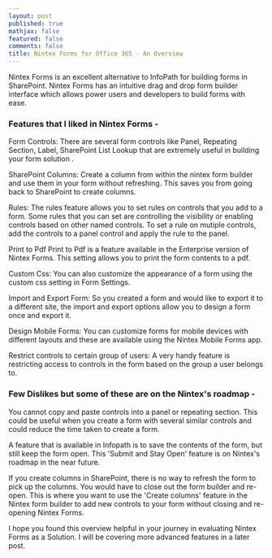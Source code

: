 ```yaml
---
layout: post
published: true
mathjax: false
featured: false
comments: false
title: Nintex Forms for Office 365 - An Overview
---
```

Nintex Forms is an excellent alternative to InfoPath for building forms in SharePoint. Nintex Forms has an intuitive drag and drop form builder interface which allows power users and developers to build forms with ease.

### Features that I liked in Nintex Forms -

Form Controls:
There are several form controls like Panel, Repeating Section, Label, SharePoint List Lookup that are extremely useful in building your form solution .

SharePoint Columns:
Create a column from within the nintex form builder and use them in your form without refreshing. This saves you from going back to SharePoint to create columns. 

Rules:
The rules feature allows you to set rules on controls that you add to a form. Some rules that you can set are controlling the visibility or enabling controls based on other named controls. To set a rule on mutiple controls, add the controls to a panel control and apply the rule to the panel.

Print to Pdf
Print to Pdf is a feature available in the Enterprise version of Nintex Forms. This setting allows you to print the form contents to a pdf.

Custom Css:
You can also customize the appearance of a form using the custom css setting in Form Settings.

Import and Export Form:
So you created a form and would like to export it to a different site, the import and export options allow you to design a form once and export it.

Design Mobile Forms:
You can customize forms for mobile devices with different layouts and these are available using the Nintex Mobile Forms app.

Restrict controls to certain group of users:
A very handy feature is restricting access to controls in the form based on the group a user belongs to.

### Few Dislikes but some of these are on the Nintex's roadmap -

You cannot copy and paste controls into a panel or repeating section. This could be useful when you create a form with several similar controls and could reduce the time taken to create a form.

A feature that is available in Infopath is to save the contents of the form, but still keep the form open. This 'Submit and Stay Open' feature is on Nintex's roadmap in the near future.

If you create columns in SharePoint, there is no way to refresh the form to pick up the columns. You would have to close out the form builder and re-open. This is where you want to use the 'Create columns' feature in the Nintex form builder to add new controls to your form without closing and re-opening Nintex Forms.

I hope you found this overview helpful in your journey in evaluating Nintex Forms as a Solution. I will be covering more advanced features in a later post.
